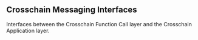 Crosschain Messaging Interfaces 
------------------------------
Interfaces between the Crosschain Function Call layer and the 
Crosschain Application layer. 